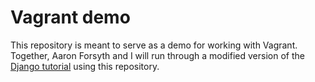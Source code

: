 # Vagrant demo #

This repository is meant to serve as a demo for working with
Vagrant. Together, Aaron Forsyth and I will run through a modified version of
the [Django tutorial][1] using this repository.

[1]: https://docs.djangoproject.com/en/dev/intro/tutorial01/
